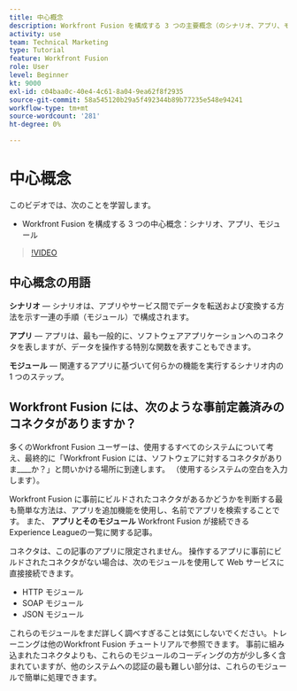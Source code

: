 ```yaml
---
title: 中心概念
description: Workfront Fusion を構成する 3 つの主要概念（のシナリオ、アプリ、モジュール）について説明します。 [!DNL Adobe Workfront Fusion].
activity: use
team: Technical Marketing
type: Tutorial
feature: Workfront Fusion
role: User
level: Beginner
kt: 9000
exl-id: c04baa0c-40e4-4c61-8a04-9ea62f8f2935
source-git-commit: 58a545120b29a5f492344b89b77235e548e94241
workflow-type: tm+mt
source-wordcount: '281'
ht-degree: 0%

---
```


# 中心概念

このビデオでは、次のことを学習します。

* Workfront Fusion を構成する 3 つの中心概念：シナリオ、アプリ、モジュール

>[!VIDEO](https://video.tv.adobe.com/v/335260/?quality=12)

## 中心概念の用語

**シナリオ** — シナリオは、アプリやサービス間でデータを転送および変換する方法を示す一連の手順（モジュール）で構成されます。

**アプリ** — アプリは、最も一般的に、ソフトウェアアプリケーションへのコネクタを表しますが、データを操作する特別な関数を表すこともできます。

**モジュール** — 関連するアプリに基づいて何らかの機能を実行するシナリオ内の 1 つのステップ。

## Workfront Fusion には、次のような事前定義済みのコネクタがありますか？

多くのWorkfront Fusion ユーザーは、使用するすべてのシステムについて考え、最終的に「Workfront Fusion には、ソフトウェアに対するコネクタがありま____か？」と問いかける場所に到達します。 （使用するシステムの空白を入力します）。

Workfront Fusion に事前にビルドされたコネクタがあるかどうかを判断する最も簡単な方法は、アプリを追加機能を使用し、名前でアプリを検索することです。 また、 **アプリとそのモジュール** Workfront Fusion が接続できるExperience Leagueの一覧に関する記事。

コネクタは、この記事のアプリに限定されません。 操作するアプリに事前にビルドされたコネクタがない場合は、次のモジュールを使用して Web サービスに直接接続できます。

* HTTP モジュール
* SOAP モジュール
* JSON モジュール

これらのモジュールをまだ詳しく調べすぎることは気にしないでください。トレーニングは他のWorkfront Fusion チュートリアルで参照できます。 事前に組み込まれたコネクタよりも、これらのモジュールのコーディングの方が少し多く含まれていますが、他のシステムへの認証の最も難しい部分は、これらのモジュールで簡単に処理できます。
